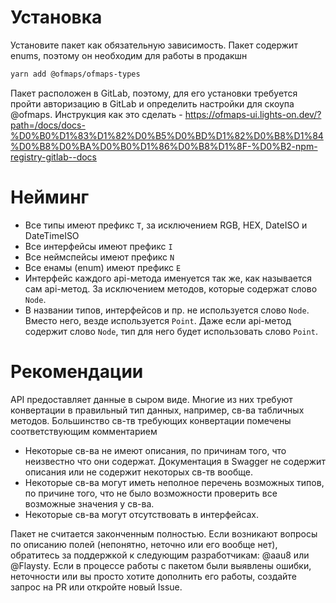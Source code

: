 # Установка

Установите пакет как обязательную зависимость. Пакет содержит enums, поэтому он необходим для работы в продакшн

```bash
yarn add @ofmaps/ofmaps-types
```

Пакет расположен в GitLab, поэтому, для его установки требуется пройти авторизацию в GitLab и определить настройки для скоупа @ofmaps.
Инструкция как это сделать - https://ofmaps-ui.lights-on.dev/?path=/docs/docs-%D0%B0%D1%83%D1%82%D0%B5%D0%BD%D1%82%D0%B8%D1%84%D0%B8%D0%BA%D0%B0%D1%86%D0%B8%D1%8F-%D0%B2-npm-registry-gitlab--docs

# Нейминг

- Все типы имеют префикс `T`, за исключением RGB, HEX, DateISO и DateTimeISO
- Все интерфейсы имеют префикс `I`
- Все неймспейсы имеют префикс `N`
- Все енамы (enum) имеют префикс `E`
- Интерфейс каждого api-метода именуется так же, как называется сам api-метод. За исключением методов, которые содержат слово `Node`.
- В названии типов, интерфейсов и пр. не используется слово `Node`. Вместо него, везде используется `Point`. Даже если api-метод содержит слово `Node`, тип для него будет использовать слово `Point`.

# Рекомендации

API предоставляет данные в сыром виде. Многие из них требуют конвертации в правильный тип данных, например, св-ва табличных методов. Большинство св-тв требующих конвертации помечены соответствующим комментарием

- Некоторые св-ва не имеют описания, по причинам того, что неизвестно что они содержат. Документация в Swagger не содержит описания или не содержит некоторых св-тв вообще.
- Некоторые св-ва могут иметь неполное перечень возможных типов, по причине того, что не было возможности проверить все возможные значения у св-ва.
- Некоторые св-ва могут отсутствовать в интерфейсах.

Пакет не считается законченным полностью. Если возникают вопросы по описанию полей (непонятно, неточно или его вообще нет), обратитесь за поддержкой к следующим разработчикам: @aau8 или @Flaysty.
Если в процессе работы с пакетом были выявлены ошибки, неточности или вы просто хотите дополнить его работы, создайте запрос на PR или откройте новый Issue.
